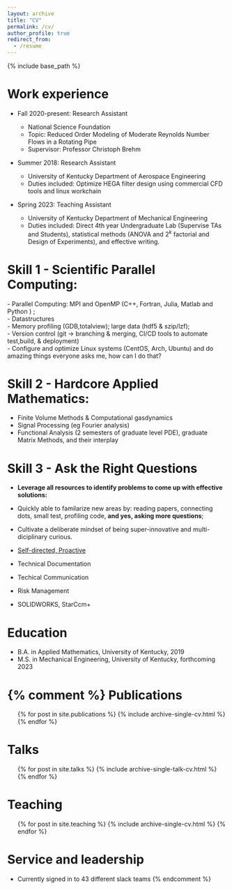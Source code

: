 ```yaml
---
layout: archive
title: "CV"
permalink: /cv/
author_profile: true
redirect_from:
  - /resume
---
```


{% include base_path %}

Work experience
======

* Fall 2020-present: Research Assistant
  * National Science Foundation
  * Topic: Reduced Order Modeling of Moderate Reynolds Number Flows in a Rotating Pipe
  * Supervisor: Professor Christoph Brehm

* Summer 2018: Research Assistant
  * University of Kentucky Department of Aerospace Engineering
  * Duties included: Optimize HEGA filter design using commercial CFD tools and linux workchain

* Spring 2023: Teaching Assistant
  * University of Kentucky Department of Mechanical Engineering
  * Duties included: Direct 4th year Undergraduate Lab (Supervise TAs and Students), statistical methods (ANOVA and $2^k$ factorial and Design of Experiments), and effective writing.



Skill 1 - Scientific Parallel Computing:
======


<div class="alert-box">
- Parallel Computing: MPI and OpenMP (C++, Fortran, Julia, Matlab and Python ) ;<br>
- Datastructures <br>
- Memory profiling (GDB,totalview); large data (hdf5 & szip/lzf);<br>
- Version control (git → branching & merging, CI/CD tools to automate test,build, & deployment)<br>
- Configure and optimize Linux systems (CentOS, Arch, Ubuntu) and do amazing things everyone asks me, how can I do that?<br>
</div>


Skill 2 - Hardcore Applied Mathematics:
======

  * Finite Volume Methods & Computational gasdynamics
  * Signal Processing (eg Fourier analysis)
  * Functional Analysis (2 semesters of graduate level PDE), graduate Matrix Methods, and their interplay


Skill 3 - Ask the Right Questions
======

*  <b>Leverage all resources to identify problems to come up with effective solutions: </b> 
* Quickly able to familarize new areas by: reading papers, connecting dots, small test, profiling code, <b> and yes, asking more questions</b>; 
* Cultivate a deliberate mindset of being super-innovative and multi-diciplinary curious.

* <u>Self-directed, Proactive</u>
* Technical Documentation 
* Techical Communication
* Risk Management 
* SOLIDWORKS, StarCcm+

Education
======
* B.A. in Applied Mathematics, University of Kentucky, 2019
* M.S. in Mechanical Engineering, University of Kentucky, forthcoming 2023



{% comment %}
Publications
======
  <ul>{% for post in site.publications %}
    {% include archive-single-cv.html %}
  {% endfor %}</ul>
  
Talks
======
  <ul>{% for post in site.talks %}
    {% include archive-single-talk-cv.html %}
  {% endfor %}</ul>
  
Teaching
======
  <ul>{% for post in site.teaching %}
    {% include archive-single-cv.html %}
  {% endfor %}</ul>
  
Service and leadership
======
* Currently signed in to 43 different slack teams
{% endcomment %}
